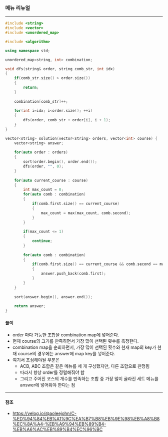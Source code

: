 ### 메뉴 리뉴얼

***

```c++
#include <string>
#include <vector>
#include <unordered_map>

#include <algorithm>

using namespace std;

unordered_map<string, int> combination;

void dfs(string& order, string comb_str, int idx)
{
    if(comb_str.size() > order.size())
    {
        return;
    }
    
    combination[comb_str]++;
    
    for(int i=idx; i<order.size(); ++i)
    {
        dfs(order, comb_str + order[i], i + 1);
    }
}

vector<string> solution(vector<string> orders, vector<int> course) {
    vector<string> answer;
    
    for(auto order : orders)
    {
        sort(order.begin(), order.end());
        dfs(order, "", 0);
    }
    
    for(auto current_course : course)
    {
        int max_count = 0;
        for(auto comb : combination)
        {
            if(comb.first.size() == current_course)
            {
                max_count = max(max_count, comb.second);
            }
        }
        
        if(max_count <= 1)
        {
            continue;
        }
        
        for(auto comb : combination)
        {
            if(comb.first.size() == current_course && comb.second == max_count)
            {
                answer.push_back(comb.first);
            }
        }
    }
    
    sort(answer.begin(), answer.end());
    
    return answer;
}
```





#### 풀이

- order 마다 가능한 조합을 combination map에 넣어준다.
- 현재 course의 크기를 만족하면서 가장 많이 선택된 횟수를 측정한다.
- combination map을 순회하면서, 가장 많이 선택된 횟수와 현재 map의 key가 현재 course의 경우에는 answer에 map key를 넣어준다.
- 여기서 조심해야될 부분은
  - ACB, ABC 조합은 같은 메뉴를 세 개 구성했지만, 다른 조합으로 판정됨
  - 따라서 항상 order를 정렬해줘야 함
  - 그리고 주어진 코스의 개수를 만족하는 조합 중 가장 많이 골라진 세트 메뉴를 answer에 넣어줘야 한다는 점

***



#### 참조

- https://velog.io/@aoleejohn/C-%ED%94%84%EB%A1%9C%EA%B7%B8%EB%9E%98%EB%A8%B8%EC%8A%A4-%EB%A9%94%EB%89%B4-%EB%A6%AC%EB%89%B4%EC%96%BC